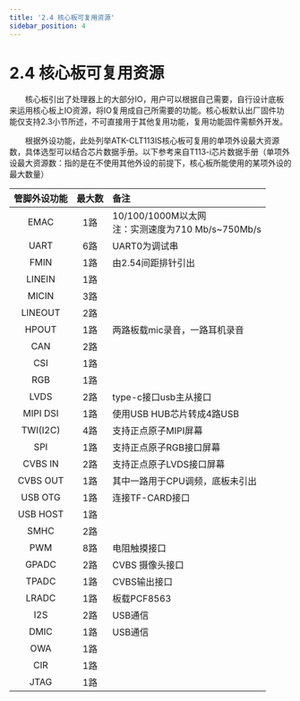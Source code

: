 ```yaml
---
title: '2.4 核心板可复用资源'
sidebar_position: 4
---
```


# 2.4 核心板可复用资源

&emsp;&emsp;核心板引出了处理器上的大部分IO，用户可以根据自己需要，自行设计底板来运用核心板上IO资源，将IO复用成自己所需要的功能。核心板默认出厂固件功能仅支持2.3小节所述，不可直接用于其他复用功能，复用功能固件需额外开发。

&emsp;&emsp;根据外设功能，此处列举ATK-CLT113IS核心板可复用的单项外设最大资源数，具体选型可以结合芯片数据手册。以下参考来自T113-i芯片数据手册（单项外设最大资源数：指的是在不使用其他外设的前提下，核心板所能使用的某项外设的最大数量）


| **管脚外设功能** | ****最大数**** | **备注**                                               |
| :--------------: | :------------: | :----------------------------------------------------- |
|       EMAC       |      1路       | 10/100/1000M以太网<br />注：实测速度为710 Mb/s~750Mb/s |
|       UART       |      6路       | UART0为调试串                                          |
|       FMIN       |      1路       | 由2.54间距排针引出                                     |
|      LINEIN      |      1路       |                                                        |
|      MICIN       |      3路       |                                                        |
|     LINEOUT      |      2路       |                                                        |
|      HPOUT       |      1路       | 两路板载mic录音，一路耳机录音                          |
|       CAN        |      2路       |                                                        |
|       CSI        |      1路       |                                                        |
|       RGB        |      1路       |                                                        |
|       LVDS       |      2路       | type-c接口usb主从接口                                  |
|     MIPI DSI     |      1路       | 使用USB HUB芯片转成4路USB                              |
|     TWI(I2C)     |      4路       | 支持正点原子MIPI屏幕                                   |
|       SPI        |      1路       | 支持正点原子RGB接口屏幕                                |
|     CVBS IN      |      2路       | 支持正点原子LVDS接口屏幕                               |
|     CVBS OUT     |      1路       | 其中一路用于CPU调频，底板未引出                        |
|     USB OTG      |      1路       | 连接TF-CARD接口                                        |
|     USB HOST     |      1路       |                                                        |
|       SMHC       |      2路       |                                                        |
|       PWM        |      8路       | 电阻触摸接口                                           |
|      GPADC       |      2路       | CVBS 摄像头接口                                        |
|      TPADC       |      1路       | CVBS输出接口                                           |
|      LRADC       |      1路       | 板载PCF8563                                            |
|       I2S        |      2路       | USB通信                                                |
|       DMIC       |      1路       | USB通信                                                |
|       OWA        |      1路       |                                                        |
|       CIR        |      1路       |                                                        |
|       JTAG       |      1路       |                                                        |

